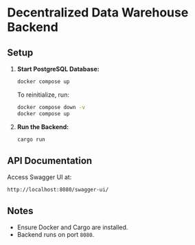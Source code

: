 # Decentralized Data Warehouse Backend

## Setup

1. **Start PostgreSQL Database:**

   ```sh
   docker compose up
   ```

   To reinitialize, run:

   ```sh
   docker compose down -v
   docker compose up
   ```

2. **Run the Backend:**

   ```sh
   cargo run
   ```

## API Documentation

Access Swagger UI at:

```
http://localhost:8080/swagger-ui/
```

## Notes

- Ensure Docker and Cargo are installed.
- Backend runs on port `8080`.
